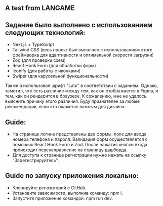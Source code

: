 ## A test from LANGAME

## Задание было выполнено с использованием следующих технологий:
- Next.js + TypeScript
- Tailwind CSS (весь проект был выполнен с использованием этого фреймворка для адаптивности и оптимальной скорости загрузки) 
- Zod (для проверки схем) 
- React Hook Form (для обработки форм) 
- Iconify (для работы с иконками) 
- Swiper (для карусельной функциональности) 

Также я использовал шрифт "Lato" в соответствии с заданием. Однако, заметил, что есть различие между тем, как он отображается в Figma, и тем, как он рендерится в браузере. К сожалению, мне не удалось выяснить причину этого различия. Буду признателен за любые рекомендации, если это окажется важным для дизайна.

## Guide:
- На странице логина представлены две формы: поле для ввода номера телефона и пароля. Валидация форм осуществляется с помощью React Hook Form и Zod. После нажатия кнопки входа происходит перенаправление на страницу дашборда.
- Для доступа к странице регистрации нужно нажать на ссылку "Зарегистрируйтесь".

## Guide по запуску приложения локально:
- Клонируйте репозиторий с GitHub.
- Установите зависимости, выполнив команду: npm i.
- Запустите приложение командой: npm run dev.